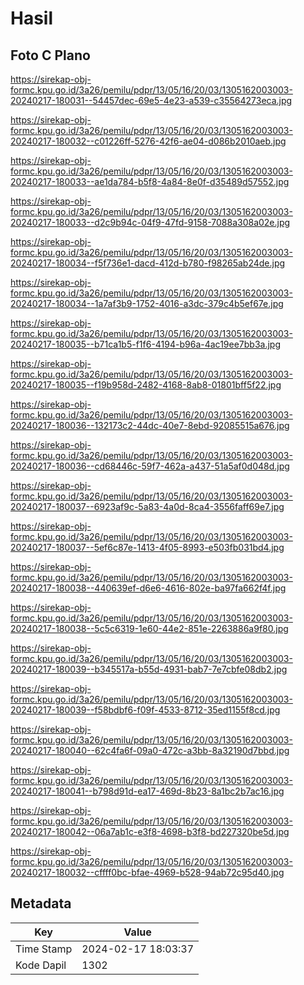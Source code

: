 # Hasil

## Foto C Plano

https://sirekap-obj-formc.kpu.go.id/3a26/pemilu/pdpr/13/05/16/20/03/1305162003003-20240217-180031--54457dec-69e5-4e23-a539-c35564273eca.jpg

https://sirekap-obj-formc.kpu.go.id/3a26/pemilu/pdpr/13/05/16/20/03/1305162003003-20240217-180032--c01226ff-5276-42f6-ae04-d086b2010aeb.jpg

https://sirekap-obj-formc.kpu.go.id/3a26/pemilu/pdpr/13/05/16/20/03/1305162003003-20240217-180033--ae1da784-b5f8-4a84-8e0f-d35489d57552.jpg

https://sirekap-obj-formc.kpu.go.id/3a26/pemilu/pdpr/13/05/16/20/03/1305162003003-20240217-180033--d2c9b94c-04f9-47fd-9158-7088a308a02e.jpg

https://sirekap-obj-formc.kpu.go.id/3a26/pemilu/pdpr/13/05/16/20/03/1305162003003-20240217-180034--f5f736e1-dacd-412d-b780-f98265ab24de.jpg

https://sirekap-obj-formc.kpu.go.id/3a26/pemilu/pdpr/13/05/16/20/03/1305162003003-20240217-180034--1a7af3b9-1752-4016-a3dc-379c4b5ef67e.jpg

https://sirekap-obj-formc.kpu.go.id/3a26/pemilu/pdpr/13/05/16/20/03/1305162003003-20240217-180035--b71ca1b5-f1f6-4194-b96a-4ac19ee7bb3a.jpg

https://sirekap-obj-formc.kpu.go.id/3a26/pemilu/pdpr/13/05/16/20/03/1305162003003-20240217-180035--f19b958d-2482-4168-8ab8-01801bff5f22.jpg

https://sirekap-obj-formc.kpu.go.id/3a26/pemilu/pdpr/13/05/16/20/03/1305162003003-20240217-180036--132173c2-44dc-40e7-8ebd-92085515a676.jpg

https://sirekap-obj-formc.kpu.go.id/3a26/pemilu/pdpr/13/05/16/20/03/1305162003003-20240217-180036--cd68446c-59f7-462a-a437-51a5af0d048d.jpg

https://sirekap-obj-formc.kpu.go.id/3a26/pemilu/pdpr/13/05/16/20/03/1305162003003-20240217-180037--6923af9c-5a83-4a0d-8ca4-3556faff69e7.jpg

https://sirekap-obj-formc.kpu.go.id/3a26/pemilu/pdpr/13/05/16/20/03/1305162003003-20240217-180037--5ef6c87e-1413-4f05-8993-e503fb031bd4.jpg

https://sirekap-obj-formc.kpu.go.id/3a26/pemilu/pdpr/13/05/16/20/03/1305162003003-20240217-180038--440639ef-d6e6-4616-802e-ba97fa662f4f.jpg

https://sirekap-obj-formc.kpu.go.id/3a26/pemilu/pdpr/13/05/16/20/03/1305162003003-20240217-180038--5c5c6319-1e60-44e2-851e-2263886a9f80.jpg

https://sirekap-obj-formc.kpu.go.id/3a26/pemilu/pdpr/13/05/16/20/03/1305162003003-20240217-180039--b345517a-b55d-4931-bab7-7e7cbfe08db2.jpg

https://sirekap-obj-formc.kpu.go.id/3a26/pemilu/pdpr/13/05/16/20/03/1305162003003-20240217-180039--f58bdbf6-f09f-4533-8712-35ed1155f8cd.jpg

https://sirekap-obj-formc.kpu.go.id/3a26/pemilu/pdpr/13/05/16/20/03/1305162003003-20240217-180040--62c4fa6f-09a0-472c-a3bb-8a32190d7bbd.jpg

https://sirekap-obj-formc.kpu.go.id/3a26/pemilu/pdpr/13/05/16/20/03/1305162003003-20240217-180041--b798d91d-ea17-469d-8b23-8a1bc2b7ac16.jpg

https://sirekap-obj-formc.kpu.go.id/3a26/pemilu/pdpr/13/05/16/20/03/1305162003003-20240217-180042--06a7ab1c-e3f8-4698-b3f8-bd227320be5d.jpg

https://sirekap-obj-formc.kpu.go.id/3a26/pemilu/pdpr/13/05/16/20/03/1305162003003-20240217-180032--cffff0bc-bfae-4969-b528-94ab72c95d40.jpg


## Metadata

| Key        | Value               |
| ---------- | ------------------- |
| Time Stamp | 2024-02-17 18:03:37 |
| Kode Dapil | 1302                |



